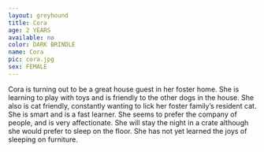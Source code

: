```yaml
---
layout: greyhound
title: Cora
age: 2 YEARS
available: no
color: DARK BRINDLE
name: Cora
pic: cora.jpg
sex: FEMALE
---
```


Cora is turning out to be a great house guest in her foster home. She is learning to play with toys and is friendly to
the other dogs in the house. She also is cat friendly, constantly wanting to lick her foster family’s resident cat. She
is smart and is a fast learner. She seems to prefer the company of people, and is very affectionate. She will stay the
night in a crate although she would prefer to sleep on the floor. She has not yet learned the joys of sleeping on
furniture.
